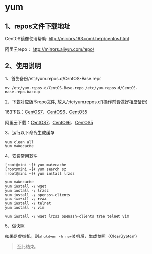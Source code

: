 # yum #

## 1、repos文件下载地址 ##

CentOS镜像使用帮助: http://mirrors.163.com/.help/centos.html

阿里云repo： http://mirrors.aliyun.com/repo/

## 2、使用说明 ##

1、首先备份/etc/yum.repos.d/CentOS-Base.repo

	mv /etc/yum.repos.d/CentOS-Base.repo /etc/yum.repos.d/CentOS-Base.repo.backup

2、下载对应版本repo文件, 放入/etc/yum.repos.d/(操作前请做好相应备份)

163下载：[CentOS7](http://mirrors.163.com/.help/CentOS7-Base-163.repo)、[CentOS6](http://mirrors.163.com/.help/CentOS6-Base-163.repo)、[CentOS5](http://mirrors.163.com/.help/CentOS5-Base-163.repo)

阿里云下载：[CentOS7](http://mirrors.aliyun.com/repo/Centos-7.repo)、[CentOS6](http://mirrors.aliyun.com/repo/Centos-6.repo)、[CentOS5](http://mirrors.aliyun.com/repo/Centos-5.repo)

3、运行以下命令生成缓存

	yum clean all
	yum makecache

4、安装常用软件

	[root@mini ~]# yum makecache
	[root@mini ~]# yum search sz
	[root@mini ~]# yum install lrzsz
	
	yum makecache
	yum install -y wget
	yum install -y lrzsz
	yum install -y openssh-clients
	yum install -y tree
	yum install -y telnet
	yum install -y vim

	yum install -y wget lrzsz openssh-clients tree telnet vim

5、做快照

如果是虚拟机，则`shutdown -h now`关机后，生成快照（ClearSystem）


> 至此结束。 